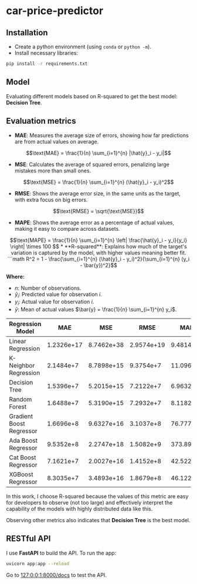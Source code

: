 # car-price-predictor

## Installation
* Create a python environment (using `conda` or `python -m`).
* Install necessary libraries:
```sh
pip install -r requirements.txt
```

## Model
Evaluating different models based on R-squared to get the best model: **Decision Tree**.

## Evaluation metrics
* **MAE**: Measures the average size of errors, showing how far predictions are from actual values on average.
```math
\text{MAE} = \frac{1}{n} \sum_{i=1}^{n} |\hat{y}_i - y_i|
```
* **MSE**: Calculates the average of squared errors, penalizing large mistakes more than small ones.
```math
\text{MSE} = \frac{1}{n} \sum_{i=1}^{n} (\hat{y}_i - y_i)^2
```
* **RMSE**: Shows the average error size, in the same units as the target, with extra focus on big errors.
```math
\text{RMSE} = \sqrt{\text{MSE}}
```
* **MAPE**: Shows the average error as a percentage of actual values, making it easy to compare across datasets.
```math
\text{MAPE} = \frac{1}{n} \sum_{i=1}^{n} \left| \frac{\hat{y}_i - y_i}{y_i} \right| \times 100
$$
* **R-squared**: Explains how much of the target's variation is captured by the model, with higher values meaning better fit.
```math
R^2 = 1 - \frac{\sum_{i=1}^{n} (\hat{y}_i - y_i)^2}{\sum_{i=1}^{n} (y_i - \bar{y})^2}
```
**Where:**
* $n$: Number of observations.
* $\hat{y}_i$: Predicted value for observation $i$.
* $y_i$: Actual value for observation $i$.
* $\bar{y}$: Mean of actual values $\bar{y} = \frac{1}{n} \sum_{i=1}^{n} y_i$.

| Regression Model        | MAE             | MSE             | RMSE            | MAPE            | R-square            |
|-------------------------|-----------------|-----------------|-----------------|-----------------|---------------|
| Linear Regression       | 1.2326e+17      | 8.7462e+38      | 2.9574e+19      | 9.4814e+10      | -3.3609e+21   |
| K-Neighbor Regression   | 2.1484e+7       | 8.7898e+15      | 9.3754e+7       | 11.0963         | 0.9662        |
| Decision Tree           | 1.5396e+7       | 5.2015e+15      | 7.2122e+7       | 6.9632          | 0.9800        |
| Random Forest           | 1.6488e+7       | 5.3190e+15      | 7.2932e+7       | 8.1182          | 0.9796        |
| Gradient Boost Regressor| 1.6696e+8       | 9.6327e+16      | 3.1037e+8       | 76.7775         | 0.6298        |
| Ada Boost Regressor     | 9.5352e+8       | 2.2747e+18      | 1.5082e+9       | 373.8944        | -7.7408       |
| Cat Boost Regressor     | 7.1621e+7       | 2.0027e+16      | 1.4152e+8       | 42.5228         | 0.9230        |
| XGBoost Regressor       | 8.3035e+7       | 3.4893e+16      | 1.8679e+8       | 46.1225         | 0.8659        |

In this work, I choose R-squared because the values of this metric are easy for developers to observe (not too large) and effectively interpret the capability of the models with highly distributed data like this.

Observing other metrics also indicates that **Decision Tree** is the best model.

## RESTful API
I use **FastAPI** to build the API. To run the app:
```sh
uvicorn app:app --reload
```
Go to <u>127:0:0:1:8000/docs</u> to test the API.
